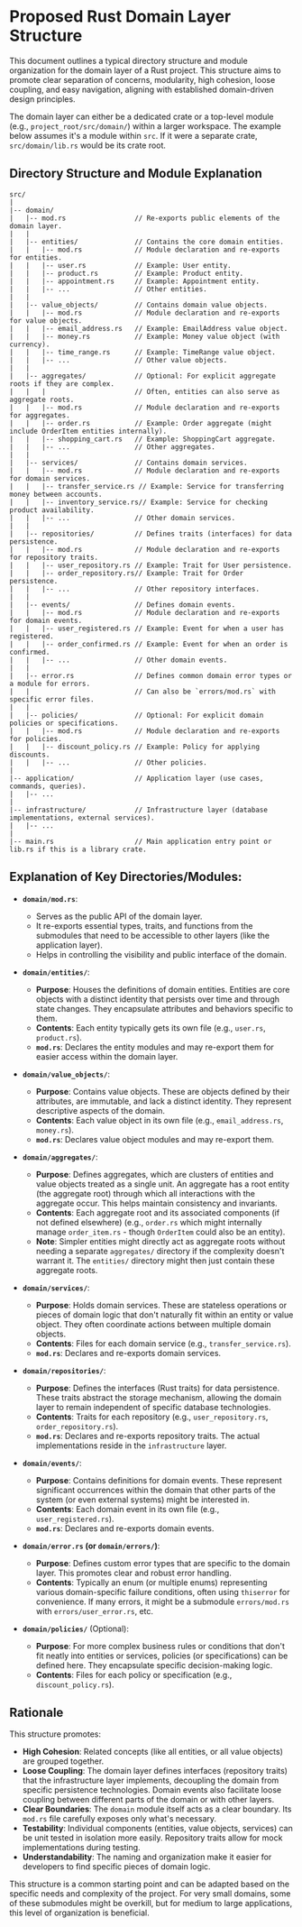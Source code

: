# Proposed Rust Domain Layer Structure

This document outlines a typical directory structure and module organization for the domain layer of a Rust project. This structure aims to promote clear separation of concerns, modularity, high cohesion, loose coupling, and easy navigation, aligning with established domain-driven design principles.

The domain layer can either be a dedicated crate or a top-level module (e.g., `project_root/src/domain/`) within a larger workspace. The example below assumes it's a module within `src`. If it were a separate crate, `src/domain/lib.rs` would be its crate root.

## Directory Structure and Module Explanation

```
src/
|
|-- domain/
|   |-- mod.rs                 // Re-exports public elements of the domain layer.
|   |
|   |-- entities/              // Contains the core domain entities.
|   |   |-- mod.rs             // Module declaration and re-exports for entities.
|   |   |-- user.rs            // Example: User entity.
|   |   |-- product.rs         // Example: Product entity.
|   |   |-- appointment.rs     // Example: Appointment entity.
|   |   |-- ...                // Other entities.
|   |
|   |-- value_objects/         // Contains domain value objects.
|   |   |-- mod.rs             // Module declaration and re-exports for value objects.
|   |   |-- email_address.rs   // Example: EmailAddress value object.
|   |   |-- money.rs           // Example: Money value object (with currency).
|   |   |-- time_range.rs      // Example: TimeRange value object.
|   |   |-- ...                // Other value objects.
|   |
|   |-- aggregates/            // Optional: For explicit aggregate roots if they are complex.
|   |   |                      // Often, entities can also serve as aggregate roots.
|   |   |-- mod.rs             // Module declaration and re-exports for aggregates.
|   |   |-- order.rs           // Example: Order aggregate (might include OrderItem entities internally).
|   |   |-- shopping_cart.rs   // Example: ShoppingCart aggregate.
|   |   |-- ...                // Other aggregates.
|   |
|   |-- services/              // Contains domain services.
|   |   |-- mod.rs             // Module declaration and re-exports for domain services.
|   |   |-- transfer_service.rs // Example: Service for transferring money between accounts.
|   |   |-- inventory_service.rs// Example: Service for checking product availability.
|   |   |-- ...                // Other domain services.
|   |
|   |-- repositories/          // Defines traits (interfaces) for data persistence.
|   |   |-- mod.rs             // Module declaration and re-exports for repository traits.
|   |   |-- user_repository.rs // Example: Trait for User persistence.
|   |   |-- order_repository.rs// Example: Trait for Order persistence.
|   |   |-- ...                // Other repository interfaces.
|   |
|   |-- events/                // Defines domain events.
|   |   |-- mod.rs             // Module declaration and re-exports for domain events.
|   |   |-- user_registered.rs // Example: Event for when a user has registered.
|   |   |-- order_confirmed.rs // Example: Event for when an order is confirmed.
|   |   |-- ...                // Other domain events.
|   |
|   |-- error.rs               // Defines common domain error types or a module for errors.
|   |                          // Can also be `errors/mod.rs` with specific error files.
|   |
|   |-- policies/              // Optional: For explicit domain policies or specifications.
|   |   |-- mod.rs             // Module declaration and re-exports for policies.
|   |   |-- discount_policy.rs // Example: Policy for applying discounts.
|   |   |-- ...                // Other policies.
|
|-- application/               // Application layer (use cases, commands, queries).
|   |-- ...
|
|-- infrastructure/            // Infrastructure layer (database implementations, external services).
|   |-- ...
|
|-- main.rs                    // Main application entry point or lib.rs if this is a library crate.
```

## Explanation of Key Directories/Modules:

*   **`domain/mod.rs`**:
    *   Serves as the public API of the domain layer.
    *   It re-exports essential types, traits, and functions from the submodules that need to be accessible to other layers (like the application layer).
    *   Helps in controlling the visibility and public interface of the domain.

*   **`domain/entities/`**:
    *   **Purpose**: Houses the definitions of domain entities. Entities are core objects with a distinct identity that persists over time and through state changes. They encapsulate attributes and behaviors specific to them.
    *   **Contents**: Each entity typically gets its own file (e.g., `user.rs`, `product.rs`).
    *   **`mod.rs`**: Declares the entity modules and may re-export them for easier access within the domain layer.

*   **`domain/value_objects/`**:
    *   **Purpose**: Contains value objects. These are objects defined by their attributes, are immutable, and lack a distinct identity. They represent descriptive aspects of the domain.
    *   **Contents**: Each value object in its own file (e.g., `email_address.rs`, `money.rs`).
    *   **`mod.rs`**: Declares value object modules and may re-export them.

*   **`domain/aggregates/`**:
    *   **Purpose**: Defines aggregates, which are clusters of entities and value objects treated as a single unit. An aggregate has a root entity (the aggregate root) through which all interactions with the aggregate occur. This helps maintain consistency and invariants.
    *   **Contents**: Each aggregate root and its associated components (if not defined elsewhere) (e.g., `order.rs` which might internally manage `order_item.rs` - though `OrderItem` could also be an entity).
    *   **Note**: Simpler entities might directly act as aggregate roots without needing a separate `aggregates/` directory if the complexity doesn't warrant it. The `entities/` directory might then just contain these aggregate roots.

*   **`domain/services/`**:
    *   **Purpose**: Holds domain services. These are stateless operations or pieces of domain logic that don't naturally fit within an entity or value object. They often coordinate actions between multiple domain objects.
    *   **Contents**: Files for each domain service (e.g., `transfer_service.rs`).
    *   **`mod.rs`**: Declares and re-exports domain services.

*   **`domain/repositories/`**:
    *   **Purpose**: Defines the interfaces (Rust traits) for data persistence. These traits abstract the storage mechanism, allowing the domain layer to remain independent of specific database technologies.
    *   **Contents**: Traits for each repository (e.g., `user_repository.rs`, `order_repository.rs`).
    *   **`mod.rs`**: Declares and re-exports repository traits. The actual implementations reside in the `infrastructure` layer.

*   **`domain/events/`**:
    *   **Purpose**: Contains definitions for domain events. These represent significant occurrences within the domain that other parts of the system (or even external systems) might be interested in.
    *   **Contents**: Each domain event in its own file (e.g., `user_registered.rs`).
    *   **`mod.rs`**: Declares and re-exports domain events.

*   **`domain/error.rs` (or `domain/errors/`)**:
    *   **Purpose**: Defines custom error types that are specific to the domain layer. This promotes clear and robust error handling.
    *   **Contents**: Typically an enum (or multiple enums) representing various domain-specific failure conditions, often using `thiserror` for convenience. If many errors, it might be a submodule `errors/mod.rs` with `errors/user_error.rs`, etc.

*   **`domain/policies/`** (Optional):
    *   **Purpose**: For more complex business rules or conditions that don't fit neatly into entities or services, policies (or specifications) can be defined here. They encapsulate specific decision-making logic.
    *   **Contents**: Files for each policy or specification (e.g., `discount_policy.rs`).

## Rationale

This structure promotes:
*   **High Cohesion**: Related concepts (like all entities, or all value objects) are grouped together.
*   **Loose Coupling**: The domain layer defines interfaces (repository traits) that the infrastructure layer implements, decoupling the domain from specific persistence technologies. Domain events also facilitate loose coupling between different parts of the domain or with other layers.
*   **Clear Boundaries**: The `domain` module itself acts as a clear boundary. Its `mod.rs` file carefully exposes only what's necessary.
*   **Testability**: Individual components (entities, value objects, services) can be unit tested in isolation more easily. Repository traits allow for mock implementations during testing.
*   **Understandability**: The naming and organization make it easier for developers to find specific pieces of domain logic.

This structure is a common starting point and can be adapted based on the specific needs and complexity of the project. For very small domains, some of these submodules might be overkill, but for medium to large applications, this level of organization is beneficial.
